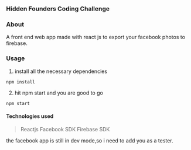 ### Hidden Founders Coding Challenge
### About
A front end web app made with react js to export your facebook photos to firebase.
### Usage
1. install all the necessary dependencies

```
npm install
```
2. hit npm start and you are good to go

```
npm start
```
#### Technologies used
> Reactjs
> Facebook SDK
> Firebase SDK

the facebook app is still in dev mode,so i need to add you as a tester.
